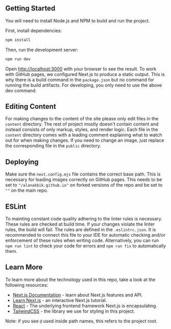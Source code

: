 ## Getting Started

You will need to install Node.js and NPM to build and run the project.

First, install dependencies:

```bash
npm install
```

Then, run the development server:

```bash
npm run dev
```

Open [http://localhost:3000](http://localhost:3000) with your browser to see the result. To work with GitHub pages, we configured Next.js
to produce a static output. This is why there is a build command in the `package.json` but no command for running the
build artifacts. For developing, you only need to use the above dev command.

## Editing Content
For making changes to the content of the site please only edit files in the `content` directory. The rest of project
mostly doesn't contain content and instead consists of only markup, styles, and render logic.
Each file in the `content` directory comes with a leading comment explaining what to watch out for when making changes.
If you need to change an image, just replace the corresponding file in the `public` directory.

## Deploying
Make sure the `next.config.mjs` file contains the correct base path. This is necessary for loading images correctly
on GitHub pages. This needs to be set to `"/alanakbik.github.io"` on forked versions of the repo and be set
to `""` on the main repo.

## ESLint
To mainting constant code quality adhering to the linter rules is necessary. These rules are checked
at build time. If your changes violate the linter rules, the build will fail. The rules are defined in
the `.eslintrc.json`. It is recommended to connect this file to your IDE for automatic checking and/or enforcement
of these rules when writing code. Alternatively, you can run `npm run lint` to check your code for errors
and `npm run fix` to automatically them.

## Learn More

To learn more about the technology used in this repo, take a look at the following resources:

- [Next.js Documentation](https://nextjs.org/docs) - learn about Next.js features and API.
- [Learn Next.js](https://nextjs.org/learn) - an interactive Next.js tutorial.
- [React](https://react.dev/) - The underlying frontend framework Next.js is encapsulating.
- [TailwindCSS](https://tailwindcss.com) - the library we use for styling in this project.

Note: if you see `@` used inside path names, this refers to the project root.